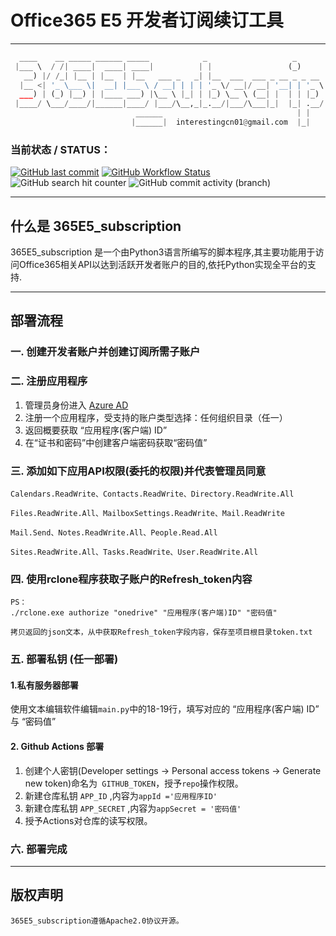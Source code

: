 # Office365 E5 开发者订阅续订工具
------
```python
  ____    __ _____ ______ _____            _                   _       _   _             
 |___ \  / /| ____|  ____| ____|          | |                 (_)     | | (_)            
   __) |/ /_| |__ | |__  | |__   ___ _   _| |__  ___  ___ _ __ _ _ __ | |_ _  ___  _ __  
  |__ <| '_ \___ \|  __| |___ \ / __| | | | '_ \/ __|/ __| '__| | '_ \| __| |/ _ \| '_ \ 
  ___) | (_) |__) | |____ ___) |\__ \ |_| | |_) \__ \ (__| |  | | |_) | |_| | (_) | | | |
 |____/ \___/____/|______|____/ |___/\__,_|_.__/|___/\___|_|  |_| .__/ \__|_|\___/|_| |_|
                            ______                              | |                      
                           |______|  interestingcn01@gmail.com  |_|   
```

### 当前状态 / STATUS：
[![GitHub last commit](https://img.shields.io/github/last-commit/interestingcn/365E5_subscription)](https://github.com/meloncn/OpenWrtAutoBuild) [![GitHub Workflow Status](https://img.shields.io/github/workflow/status/interestingcn/365E5_subscription/365E5_subscription?label=%E8%87%AA%E5%8A%A8%E7%BB%AD%E8%AE%A2%E7%8A%B6%E6%80%81)](https://github.com/interestingcn/365E5_subscription/actions?query=workflow%3A%22365E5_subscription%22) ![GitHub search hit counter](https://img.shields.io/github/search/interestingcn/365E5_subscription/office365?color=green&label=%E6%90%9C%E7%B4%A2%E5%91%BD%E4%B8%AD) ![GitHub commit activity (branch)](https://img.shields.io/github/commit-activity/m/interestingcn/365E5_subscription/main?label=%E6%9B%B4%E6%96%B0%E9%A2%91%E7%8E%87)

---

## 什么是 365E5_subscription
365E5_subscription 是一个由Python3语言所编写的脚本程序,其主要功能用于访问Office365相关API以达到活跃开发者账户的目的,依托Python实现全平台的支持.


---
## 部署流程
### 一. 创建开发者账户并创建订阅所需子账户
### 二. 注册应用程序
1. 管理员身份进入 [Azure AD](https://aad.portal.azure.com/)
2. 注册一个应用程序，受支持的账户类型选择：任何组织目录（任一）
3. 返回概要获取 “应用程序(客户端) ID”
4. 在“证书和密码”中创建客户端密码获取“密码值”

### 三. 添加如下应用API权限(委托的权限)并代表管理员同意
    Calendars.ReadWrite、Contacts.ReadWrite、Directory.ReadWrite.All
    
    Files.ReadWrite.All、MailboxSettings.ReadWrite、Mail.ReadWrite
    
    Mail.Send、Notes.ReadWrite.All、People.Read.All
    
    Sites.ReadWrite.All、Tasks.ReadWrite、User.ReadWrite.All

### 四. 使用rclone程序获取子账户的Refresh_token内容
    PS：
    ./rclone.exe authorize "onedrive" "应用程序(客户端)ID" "密码值"
    
    拷贝返回的json文本，从中获取Refresh_token字段内容，保存至项目根目录token.txt

### 五. 部署私钥 (任一部署)
#### 1.私有服务器部署
使用文本编辑软件编辑`main.py`中的18-19行，填写对应的 “应用程序(客户端) ID” 与 “密码值” 


#### 2. Github Actions 部署
1. 创建个人密钥(Developer settings -> Personal access tokens -> Generate new token)命名为` GITHUB_TOKEN`，授予`repo`操作权限。
2. 新建仓库私钥 `APP_ID` ,内容为`appId ='应用程序ID' `
3. 新建仓库私钥 `APP_SECRET` ,内容为`appSecret = '密码值' `
4. 授予Actions对仓库的读写权限。

### 六. 部署完成
---

## 版权声明
    365E5_subscription遵循Apache2.0协议开源。
    
